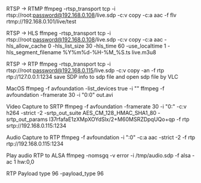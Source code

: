 RTSP -> RTMP
ffmpeg -rtsp_transport tcp -i rtsp://root:password@192.168.0.108/live.sdp -c:v copy -c:a aac -f flv rtmp://192.168.0.101/live/test

RTSP -> HLS
ffmpeg -rtsp_transport tcp -i rtsp://root:password@192.168.0.108/live.sdp -c:v copy -c:a aac -hls_allow_cache 0 -hls_list_size 30 -hls_time 60 -use_localtime 1 -hls_segment_filename %Y%m%d-%H-%M_%S.ts live.m3u8

RTSP -> RTP
ffmpeg -rtsp_transport tcp -i rtsp://root:password@192.168.0.115/live.sdp -c:v copy -an -f rtp rtp://127.0.0.1:1234
save SDP info to sdp file and open sdp file by VLC


MacOS
ffmpeg -f avfoundation -list_devices true -i ""
ffmpeg -f avfoundation -framerate 30 -i "0:0" out.avi

Video Capture to SRTP
ffmpeg -f avfoundation -framerate 30 -i "0:" -c:v h264 -strict -2 -srtp_out_suite AES_CM_128_HMAC_SHA1_80 -srtp_out_params l37rfafaE1zXMpXOYdSlx/2+M60MSRZDpqUQo+qp -f rtp srtp://192.168.0.115:1234

Audio Capture to RTP
ffmpeg -f avfoundation -i ":0" -c:a aac -strict -2 -f rtp rtp://192.168.0.115:1234

Play audio RTP to ALSA
ffmpeg -nomsgq -v error -i /tmp/audio.sdp -f alsa -ac 1 hw:0,0

RTP Payload type 96
-payload_type 96